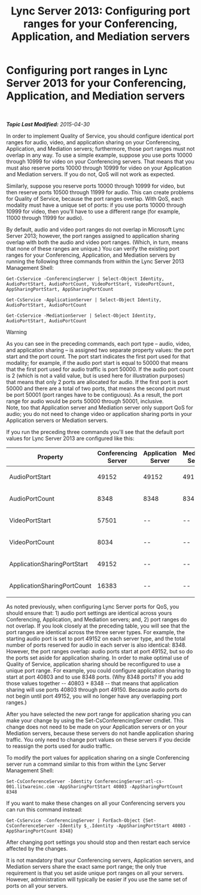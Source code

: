 ﻿---
title: 'Lync Server 2013: Configuring port ranges for your Conferencing, Application, and Mediation servers'
TOCTitle: Configuring port ranges for your Conferencing, Application, and Mediation servers
ms:assetid: 4d6eaa5d-0127-453f-be6a-e55384772d83
ms:mtpsurl: https://technet.microsoft.com/en-us/library/JJ204872(v=OCS.15)
ms:contentKeyID: 48184074
ms.date: 05/01/2015
mtps_version: v=OCS.15
---

<div data-xmlns="http://www.w3.org/1999/xhtml">

<div class="topic" data-xmlns="http://www.w3.org/1999/xhtml" data-msxsl="urn:schemas-microsoft-com:xslt" data-cs="http://msdn.microsoft.com/en-us/">

<div data-asp="http://msdn2.microsoft.com/asp">

# Configuring port ranges in Lync Server 2013 for your Conferencing, Application, and Mediation servers

</div>

<div id="mainSection">

<div id="mainBody">

<span> </span>

_**Topic Last Modified:** 2015-04-30_

In order to implement Quality of Service, you should configure identical port ranges for audio, video, and application sharing on your Conferencing, Application, and Mediation servers; furthermore, those port ranges must not overlap in any way. To use a simple example, suppose you use ports 10000 through 10999 for video on your Conferencing servers. That means that you must also reserve ports 10000 through 10999 for video on your Application and Mediation servers. If you do not, QoS will not work as expected.

Similarly, suppose you reserve ports 10000 through 10999 for video, but then reserve ports 10500 through 11999 for audio. This can create problems for Quality of Service, because the port ranges overlap. With QoS, each modality must have a unique set of ports: if you use ports 10000 through 10999 for video, then you'll have to use a different range (for example, 11000 through 11999 for audio).

By default, audio and video port ranges do not overlap in Microsoft Lync Server 2013; however, the port ranges assigned to application sharing overlap with both the audio and video port ranges. (Which, in turn, means that none of these ranges are unique.) You can verify the existing port ranges for your Conferencing, Application, and Mediation servers by running the following three commands from within the Lync Server 2013 Management Shell:

    Get-CsService -ConferencingServer | Select-Object Identity, AudioPortStart, AudioPortCount, VideoPortStart, VideoPortCount, AppSharingPortStart, AppSharingPortCount
    
    Get-CsService -ApplicationServer | Select-Object Identity, AudioPortStart, AudioPortCount
    
    Get-CsService -MediationServer | Select-Object Identity, AudioPortStart, AudioPortCount

<div>


> [!WARNING]  
> As you can see in the preceding commands, each port type – audio, video, and application sharing – is assigned two separate property values: the port start and the port count. The port start indicates the first port used for that modality; for example, if the audio port start is equal to 50000 that means that the first port used for audio traffic is port 50000. If the audio port count is 2 (which is not a valid value, but is used here for illustration purposes) that means that only 2 ports are allocated for audio. If the first port is port 50000 and there are a total of two ports, that means the second port must be port 50001 (port ranges have to be contiguous). As a result, the port range for audio would be ports 50000 through 50001, inclusive.<BR>Note, too that Application server and Mediation server only support QoS for audio; you do not need to change video or application sharing ports in your Application servers or Mediation servers.



</div>

If you run the preceding three commands you'll see that the default port values for Lync Server 2013 are configured like this:


<table>
<colgroup>
<col style="width: 25%" />
<col style="width: 25%" />
<col style="width: 25%" />
<col style="width: 25%" />
</colgroup>
<thead>
<tr class="header">
<th>Property</th>
<th>Conferencing Server</th>
<th>Application Server</th>
<th>Mediation Server</th>
</tr>
</thead>
<tbody>
<tr class="odd">
<td><p>AudioPortStart</p></td>
<td><p>49152</p></td>
<td><p>49152</p></td>
<td><p>49152</p></td>
</tr>
<tr class="even">
<td><p>AudioPortCount</p></td>
<td><p>8348</p></td>
<td><p>8348</p></td>
<td><p>8348</p></td>
</tr>
<tr class="odd">
<td><p>VideoPortStart</p></td>
<td><p>57501</p></td>
<td><p>--</p></td>
<td><p>--</p></td>
</tr>
<tr class="even">
<td><p>VideoPortCount</p></td>
<td><p>8034</p></td>
<td><p>--</p></td>
<td><p>--</p></td>
</tr>
<tr class="odd">
<td><p>ApplicationSharingPortStart</p></td>
<td><p>49152</p></td>
<td><p>--</p></td>
<td><p>--</p></td>
</tr>
<tr class="even">
<td><p>ApplicationSharingPortCount</p></td>
<td><p>16383</p></td>
<td><p>--</p></td>
<td><p>--</p></td>
</tr>
</tbody>
</table>


As noted previously, when configuring Lync Server ports for QoS, you should ensure that: 1) audio port settings are identical across yours Conferencing, Application, and Mediation servers; and, 2) port ranges do not overlap. If you look closely at the preceding table, you will see that the port ranges are identical across the three server types. For example, the starting audio port is set to port 49152 on each server type, and the total number of ports reserved for audio in each server is also identical: 8348. However, the port ranges overlap: audio ports start at port 49152, but so do the ports set aside for application sharing. In order to make optimal use of Quality of Service, application sharing should be reconfigured to use a unique port range. For example, you could configure application sharing to start at port 40803 and to use 8348 ports. (Why 8348 ports? If you add those values together -- 40803 + 8348 -- that means that application sharing will use ports 40803 through port 49150. Because audio ports do not begin until port 49152, you will no longer have any overlapping port ranges.)

After you have selected the new port range for application sharing you can make your change by using the Set-CsConferencingServer cmdlet. This change does not need to be made on your Application servers or on your Mediation servers, because these servers do not handle application sharing traffic. You only need to change port values on these servers if you decide to reassign the ports used for audio traffic.

To modify the port values for application sharing on a single Conferencing server run a command similar to this from within the Lync Server Management Shell:

    Set-CsConferenceServer -Identity ConferencingServer:atl-cs-001.litwareinc.com -AppSharingPortStart 40803 -AppSharingPortCount 8348

If you want to make these changes on all your Conferencing servers you can run this command instead:

    Get-CsService -ConferencingServer | ForEach-Object {Set-CsConferenceServer -Identity $_.Identity -AppSharingPortStart 40803 -AppSharingPortCount 8348}

After changing port settings you should stop and then restart each service affected by the changes.

It is not mandatory that your Conferencing servers, Application servers, and Mediation servers share the exact same port range; the only true requirement is that you set aside unique port ranges on all your servers. However, administration will typically be easier if you use the same set of ports on all your servers.

</div>

<span> </span>

</div>

</div>

</div>

